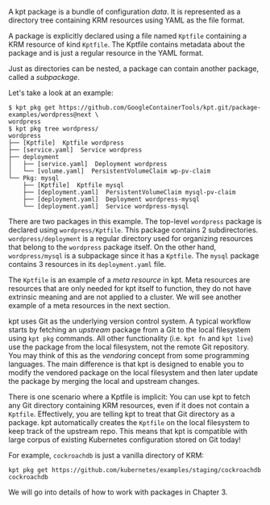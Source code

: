 A kpt package is a bundle of configuration _data_. It is represented as a directory tree containing
KRM resources using YAML as the file format.

A package is explicitly declared using a file named `Kptfile` containing a KRM resource of kind
`Kptfile`. The Kptfile contains metadata about the package and is just a regular resource in the YAML format.

Just as directories can be nested, a package can contain another package, called a
_subpackage_.

Let's take a look at an example:

```shell
$ kpt pkg get https://github.com/GoogleContainerTools/kpt.git/package-examples/wordpress@next \
wordpress
$ kpt pkg tree wordpress/
wordpress
├── [Kptfile]  Kptfile wordpress
├── [service.yaml]  Service wordpress
├── deployment
│   ├── [service.yaml]  Deployment wordpress
│   └── [volume.yaml]  PersistentVolumeClaim wp-pv-claim
└── Pkg: mysql
    ├── [Kptfile]  Kptfile mysql
    ├── [deployment.yaml]  PersistentVolumeClaim mysql-pv-claim
    ├── [deployment.yaml]  Deployment wordpress-mysql
    └── [deployment.yaml]  Service wordpress-mysql
```

There are two packages in this example. The top-level `wordpress` package is declared using
`wordpress/Kptfile`. This package contains 2 subdirectories. `wordpress/deployment` is a regular
directory used for organizing resources that belong to the `wordpress` package itself. On the other hand,
`wordpress/mysql` is a subpackage since it has a `Kptfile`. The `mysql` package contains 3
resources in its `deployment.yaml` file.

The `Kptfile` is an example of a _meta resource_ in kpt. Meta resources are resources that
are only needed for kpt itself to function, they do not have extrinsic meaning and are not
applied to a cluster. We will see another example of a meta resources in the next section.

kpt uses Git as the underlying version control system. A typical workflow starts by fetching an
_upstream_ package from a Git to the local filesystem using `kpt pkg` commands. All other
functionality (i.e. `kpt fn` and `kpt live`) use the package from the local filesystem, not the
remote Git repository. You may think of this as the _vendoring_ concept from some programming
languages. The main difference is that kpt is designed to enable you to modify the vendored package
on the local filesystem and then later update the package by merging the local and upstream changes.

There is one scenario where a Kptfile is implicit: You can use kpt to fetch any Git directory
containing KRM resources, even if it does not contain a `Kptfile`. Effectively, you are telling kpt
to treat that Git directory as a package. kpt automatically creates the `Kptfile`
on the local filesystem to keep track of the upstream repo. This means that kpt is
compatible with large corpus of existing Kubernetes configuration stored on Git today!

For example, `cockroachdb` is just a vanilla directory of KRM:

```shell
kpt pkg get https://github.com/kubernetes/examples/staging/cockroachdb cockroachdb
```

We will go into details of how to work with packages in Chapter 3.
